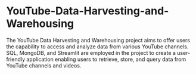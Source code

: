 # YouTube-Data-Harvesting-and-Warehousing
The YouTube Data Harvesting and Warehousing project aims to offer users the capability to access and analyze data from various YouTube channels. SQL, MongoDB, and Streamlit are employed in the project to create a user-friendly application enabling users to retrieve, store, and query data from YouTube channels and videos.
